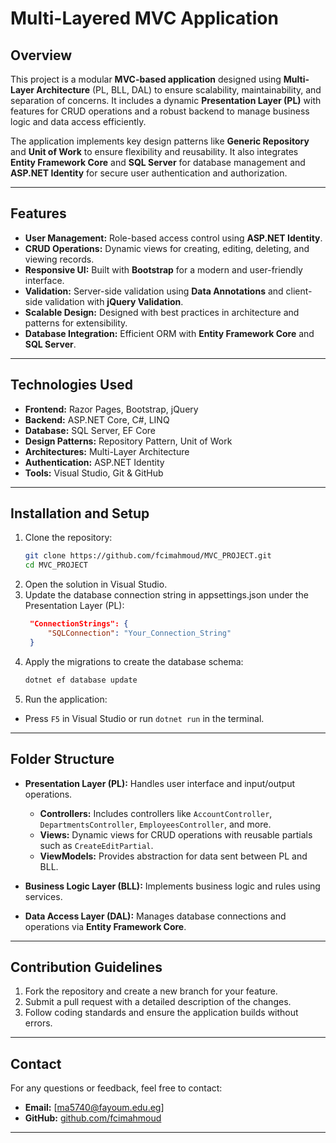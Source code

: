 # Multi-Layered MVC Application

## Overview
This project is a modular **MVC-based application** designed using **Multi-Layer Architecture** (PL, BLL, DAL) to ensure scalability, maintainability, and separation of concerns. It includes a dynamic **Presentation Layer (PL)** with features for CRUD operations and a robust backend to manage business logic and data access efficiently.

The application implements key design patterns like **Generic Repository** and **Unit of Work** to ensure flexibility and reusability. It also integrates **Entity Framework Core** and **SQL Server** for database management and **ASP.NET Identity** for secure user authentication and authorization.

---

## Features
- **User Management:** Role-based access control using **ASP.NET Identity**.
- **CRUD Operations:** Dynamic views for creating, editing, deleting, and viewing records.
- **Responsive UI:** Built with **Bootstrap** for a modern and user-friendly interface.
- **Validation:** Server-side validation using **Data Annotations** and client-side validation with **jQuery Validation**.
- **Scalable Design:** Designed with best practices in architecture and patterns for extensibility.
- **Database Integration:** Efficient ORM with **Entity Framework Core** and **SQL Server**.

---

## Technologies Used
- **Frontend:** Razor Pages, Bootstrap, jQuery
- **Backend:** ASP.NET Core, C#, LINQ
- **Database:** SQL Server, EF Core
- **Design Patterns:** Repository Pattern, Unit of Work
- **Architectures:** Multi-Layer Architecture
- **Authentication:** ASP.NET Identity
- **Tools:** Visual Studio, Git & GitHub

---

## Installation and Setup
1. Clone the repository:
   ```bash
   git clone https://github.com/fcimahmoud/MVC_PROJECT.git
   cd MVC_PROJECT
2. Open the solution in Visual Studio.
3. Update the database connection string in appsettings.json under the Presentation Layer (PL):
   ```json
    "ConnectionStrings": {
        "SQLConnection": "Your_Connection_String"
    }
4. Apply the migrations to create the database schema:
    ```bash
    dotnet ef database update

5. Run the application:

- Press ```F5``` in Visual Studio or run ```dotnet run``` in the terminal.

---

## Folder Structure
- **Presentation Layer (PL):** Handles user interface and input/output operations.
  - **Controllers:** Includes controllers like `AccountController`, `DepartmentsController`, `EmployeesController`, and more.
  - **Views:** Dynamic views for CRUD operations with reusable partials such as `CreateEditPartial`.
  - **ViewModels:** Provides abstraction for data sent between PL and BLL.

- **Business Logic Layer (BLL):** Implements business logic and rules using services.

- **Data Access Layer (DAL):** Manages database connections and operations via **Entity Framework Core**.

---

## Contribution Guidelines
1. Fork the repository and create a new branch for your feature.
2. Submit a pull request with a detailed description of the changes.
3. Follow coding standards and ensure the application builds without errors.

---

## Contact
For any questions or feedback, feel free to contact:
- **Email:** [ma5740@fayoum.edu.eg]
- **GitHub:** [github.com/fcimahmoud](https://github.com/fcimahmoud)

---
